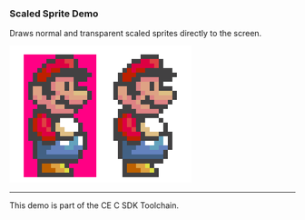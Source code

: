 ### Scaled Sprite Demo

Draws normal and transparent scaled sprites directly to the screen.

![Screenshot](screenshot.png)

---

This demo is part of the CE C SDK Toolchain.
